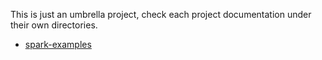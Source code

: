 This is just an umbrella project, check each project documentation under their own directories.
* [spark-examples](./spark-examples)
